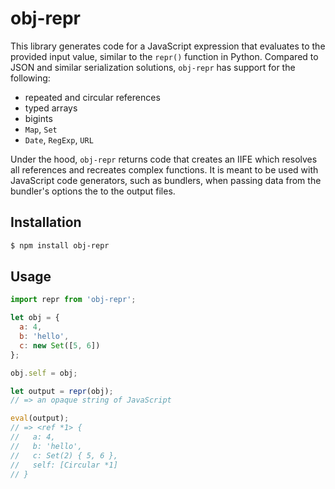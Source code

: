 # obj-repr

This library generates code for a JavaScript expression that evaluates to the provided input value, similar to the `repr()` function in Python. Compared to JSON and similar serialization solutions, `obj-repr` has support for the following:

- repeated and circular references
- typed arrays
- bigints
- `Map`, `Set`
- `Date`, `RegExp`, `URL`

Under the hood, `obj-repr` returns code that creates an IIFE which resolves all references and recreates complex functions. It is meant to be used with JavaScript code generators, such as bundlers, when passing data from the bundler's options the to the output files.


## Installation

```sh
$ npm install obj-repr
```


## Usage

```js
import repr from 'obj-repr';

let obj = {
  a: 4,
  b: 'hello',
  c: new Set([5, 6])
};

obj.self = obj;

let output = repr(obj);
// => an opaque string of JavaScript

eval(output);
// => <ref *1> {
//   a: 4,
//   b: 'hello',
//   c: Set(2) { 5, 6 },
//   self: [Circular *1]
// }
```
